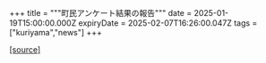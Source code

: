 +++
title = """町民アンケート結果の報告"""
date = 2025-01-19T15:00:00.000Z
expiryDate = 2025-02-07T16:26:00.047Z
tags = ["kuriyama","news"]
+++


[[source]](https://www.town.kuriyama.hokkaido.jp/soshiki/44/29938.html)
